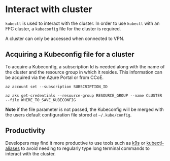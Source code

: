 # Interact with cluster
`kubectl` is used to interact with the cluster.  In order to use `kubectl` with an FFC cluster, a `kubeconfig` file for the cluster is required.

A cluster can only be accessed when connected to VPN.

## Acquiring a Kubeconfig file for a cluster
To acquire a Kubeconfig, a subscription Id is needed along with the name of the cluster and the resource group in which it resides.  This information can be acquired via the Azure Portal or from CCoE.

`az account set --subscription SUBSCRIPTION_ID`

`az aks get-credentials --resource-group RESOURCE_GROUP --name CLUSTER --file WHERE_TO_SAVE_KUBECONFIG`

**Note** if the file parameter is not passed, the Kubeconfig will be merged with the users default configuration file stored at `~/.kube/config`.

## Productivity
Developers may find it more productive to use tools such as [k9s](https://github.com/derailed/k9s) or [kubectl-aliases](https://github.com/ahmetb/kubectl-aliases) to avoid needing to regularly type long terminal commands to interact with the cluster.
